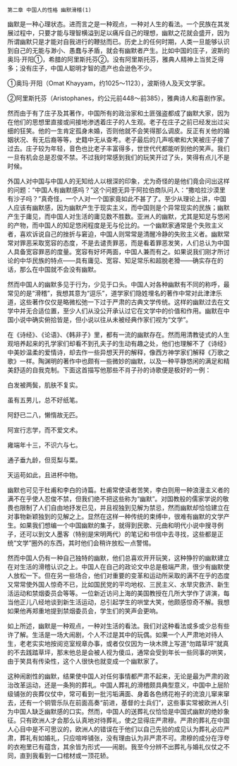     第二章 中国人的性格 幽默滑稽(1) 

   幽默是一种心理状态。进而言之是一种观点，一种对人生的看法。一个民族在其发展过程中，只要才能与理智横溢到足以痛斥自己的理想，幽默之花就会盛开，因为所谓幽默只是才能对自我进行的鞭挞而已。历史上的任何时期，人类一旦能够认识到自己的无能与渺小、愚蠢与矛盾，就会有幽默者产生。比如中国的庄子，波斯的奥玛·开阳①，希腊的阿里斯托芬②。没有阿里斯托芬，雅典人精神上当贫乏得多；没有庄子，中国人聪明才智的遗产也会逊色不少。

   ①奥玛·开阳（Omat Khayyam，约1025～1123），波斯待人及天文学家。

   ②阿里斯托芬（Aristophanes，约公元前448～前385），雅典诗人和喜剧作家。

   然而由于有了庄子及其著作，中国所有的政治家和土匪强盗都成了幽默大家，因为在他们的思想里直接或间接地渗透着庄子的人生观。老子在庄子之前已经发出过尖细的狂笑。他的一生肯定孤身未婚，否则他就不会笑得那么调皮。反正有关他的婚姻状况、有无后裔等等，史籍中无从查考。老子最后的几声咳嗽和大笑被庄子接了过去。庄子较为年轻，音色也比老子丰富得多，世世代代都能听到他的笑声。我们一旦有机会总是忍俊不禁。不过我时常感到我们的玩笑开过了头，笑得有点儿不是时候。

   外国人对中国与中国人的无知给人以根深的印象，尤为奇怪的是他们竟会问出这样的问题：“中国人有幽默感吗？”这个问题无异于阿拉伯商队问人：“撒哈拉沙漠里有沙子吗？”真奇怪，一个人对一个国家竟如此不甚了了。至少从理论上讲，中国人应该有幽默感，因为幽默产生于现实主义，而中国则是个异常现实的民族；幽默产生于庸见，而中国人对生活的庸见数不胜数。亚洲人的幽默，尤其是知足与悠闲的产物，而中国人的知足悠闲程度是无与伦比的。一个幽默家通常是个失败主义者，喜欢诉说自己的挫折与窘迫，中国人则常常是清醒冷静的失败主义者。幽默常常对罪恶采取宽容的态度，不是去谴责罪恶，而是看着罪恶发笑，人们总认为中国人具备宽容罪恶的度量。宽容有好坏两面，中国人兼而有之。如果说我们刚才所讨论的中华民族的特点——具有庸见、宽容、知足常乐和超脱老猾——确实存在的话，那么在中国就不会没有幽默。

   然而中国人的幽默多见于行为，少见于口头。中国人对各种幽默有不同的称呼，最常见的是“滑稽”，我想其意为“逗乐”，道学家们隐姓埋名的著作中常对此津津乐道，这些著作仅仅是略微松弛一下过于严肃的古典文学传统。这样的幽默过去在文学中并无合适位置，至少人们从没公开承认过它在文学中的价值和作用。幽默在中国小说中确实俯拾皆是，但小说以往从未被经典作家们视为“文学”。

   在《诗经》、《论语》、《韩非子》里，都有一流的幽默存在。然而用清教徒式的人生观培养起来的孔学家们却看不到孔夫子的生动有趣之处，他们也理解不了《诗经》中美妙温柔的爱情诗，却去作一些异想天开的解释，像西方神学家们解释《万歌之歌》一样。陶渊明的著作中也颇有一些微妙的幽默，以及一种平静悠闲的满足和精美舒适的自我克制。下面这首描写他那些不肖子孙的诗歌便是极好的一例：

   白发被两鬓，肌肤不复实。

   虽有五男儿，总不好纸笔。

   阿舒已二八，懒惰故无匹。

   阿宣行志学，而不爱文术。

   雍端年十三，不识六与七。

   通子垂九龄，但觅梨与栗。

   天运苟如此，且进杯中物。

   幽默也可见于杜甫和李白的诗篇。杜甫常使读者苦笑，李白则用一种浪漫主义者的满不在乎使人忍俊不禁，但我们绝不把这些称为“幽默”。对国教般的儒家学说的敬畏也限制了人们自由地抒发已见，并且视独到见解为禁忌，然而幽默却恰恰建立在对事物新颖独到的见解之上。显然在这样一种传统的束缚中，很难有幽默的文学产生。如果我们想编一个中国幽默的集子，就得到民歌、元曲和明代小说中搜寻例子，还可以到文人墨客（特别是宋明两代）的笔记和书信中去寻找，这些都是正统“文学”圈外的东西，其时他们会稍许放松一点警惕。

   然而中国人仍有一种自己独特的幽默，他们总喜欢开开玩笑，这种狰狞的幽默建立在对生活的滑稽认识之上。中国人在自己的政论文中总是极端严肃，很少有幽默使人放松一下。但在另一些场合，他们对重要的变革和运动所采取的满不在乎的态度又常常使外国人惊奇不已，比如国民党的平均地权、三民主义、水旱灾救济、新生活运动和禁烟委员会等等。一位新近访问上海的美国教授在几所大学作了讲演，每当他正儿八经地谈到新生活运动，总引起学生的哄堂大笑，他颇感惊奇不解。我想如果他再郑重地提到禁烟委员会，学生们的笑声会更响。

   如上所述，幽默是一种观点，一种对生活的看法。我们对这种看法或多或少总有些许了解。生活是一场大闹剧，个人不过是其中的玩偶。如果一个人严肃地对待人生，老老实实地按阅览室规章办事，或者仅仅因为一块木牌上写道“勿踏草坪”就真的不去践踏草坪，那末他总是会被人视为傻瓜，通常会受到年长一些同事的哄笑，由于笑具有传染性，这个人很快也就变成一个幽默家了。

   这种闹剧性的幽默，结果使中国人对任何事情都严肃不起来，无论是最为严肃的政治改革运动，还是一条狗的葬礼。中国人葬礼的滑稽颇具典型意义，中国中上层阶级铺张的丧葬仪仗中，常可看到一批污垢满面、身着各色绣花袍子的流浪儿窜来窜去，还有一个铜管乐队在前面高奏“前进，基督的士兵们”，这些事实常被欧洲人引为中国人缺乏幽默感的口实。然而，中国人的送葬礼仪恰恰是中国式幽默的绝妙象征。只有欧洲人才会那么认真地对待葬礼，使之显得庄严肃穆。严肃的葬礼在中国人心目中是不可思议的，欧洲人的错误在于他们以自己先验的成见认为葬礼必应严肃，葬礼有如婚礼，只应喧哗铺张，没有理由认为非严肃不可。肃穆的成分在浮夸的衣袍里已有蕴含，其余皆为形式——闹剧。我至今分辨不出葬礼与婚礼仪仗之不同，直到我看到一口棺材或一顶花轿。


